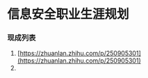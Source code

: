 # 信息安全职业生涯规划

### 现成列表
1. [https://zhuanlan.zhihu.com/p/250905301](https://zhuanlan.zhihu.com/p/250905301)
1. 
